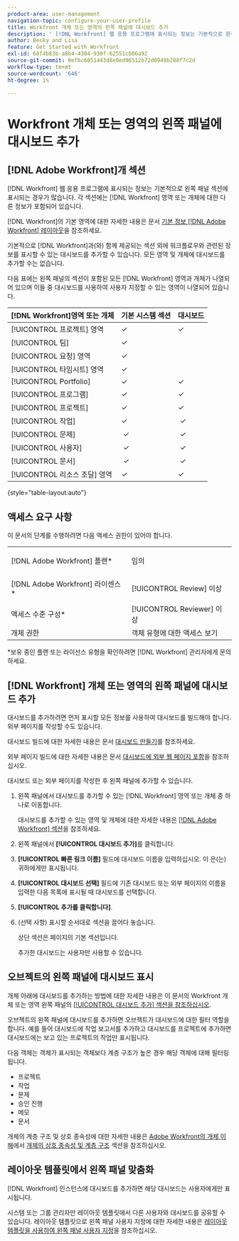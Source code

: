 ```yaml
---
product-area: user-management
navigation-topic: configure-your-user-profile
title: Workfront 개체 또는 영역의 왼쪽 패널에 대시보드 추가
description: ' [!DNL Workfront] 웹 응용 프로그램에 표시되는 정보는 기본적으로 왼쪽 패널의 섹션에 표시되는 경우가 많습니다. 각 섹션에는  [!DNL Workfront] 영역 또는 개체에 대한 다른 정보가 포함되어 있습니다.'
author: Becky and Lisa
feature: Get Started with Workfront
exl-id: 68f4b83b-a8b4-4304-930f-62551cb06a92
source-git-commit: 0efbc6051443d8e0ed96512b72d0949b288f7c2d
workflow-type: tm+mt
source-wordcount: '646'
ht-degree: 1%

---
```


# Workfront 개체 또는 영역의 왼쪽 패널에 대시보드 추가

## [!DNL Adobe Workfront]개 섹션

[!DNL Workfront] 웹 응용 프로그램에 표시되는 정보는 기본적으로 왼쪽 패널 섹션에 표시되는 경우가 많습니다. 각 섹션에는 [!DNL Workfront] 영역 또는 개체에 대한 다른 정보가 포함되어 있습니다.

[!DNL Workfront]의 기본 영역에 대한 자세한 내용은 문서 [기본 정보 [!DNL Adobe Workfront] 레이아웃](../../../administration-and-setup/customize-workfront/use-layout-templates/about-the-default-wf-layout.md)을 참조하세요.

기본적으로 [!DNL Workfront]과(와) 함께 제공되는 섹션 외에 워크플로우와 관련된 정보를 표시할 수 있는 대시보드를 추가할 수 있습니다. 모든 영역 및 개체에 대시보드를 추가할 수는 없습니다.

다음 표에는 왼쪽 패널의 섹션이 포함된 모든 [!DNL Workfront] 영역과 개체가 나열되어 있으며 이들 중 대시보드를 사용하여 사용자 지정할 수 있는 영역이 나열되어 있습니다.

| **[!DNL Workfront]영역 또는 개체** | **기본 시스템 섹션** | **대시보드** |
|---|---|---|
| [!UICONTROL 프로젝트] 영역 | ✓ | ✓ |
| [!UICONTROL 팀] | ✓ |   |
| [!UICONTROL 요청] 영역 | ✓ |   |
| [!UICONTROL 타임시트] 영역 | ✓ |   |
| [!UICONTROL Portfolio] | ✓ | ✓ |
| [!UICONTROL 프로그램] | ✓ | ✓ |
| [!UICONTROL 프로젝트] | ✓ | ✓ |
| [!UICONTROL 작업] | ✓ |  ✓ |
| [!UICONTROL 문제] |  ✓ |  ✓ |
| [!UICONTROL 사용자] |  ✓ |  ✓ |
| [!UICONTROL 문서] |  ✓ |  ✓ |
| [!UICONTROL 리소스 조달] 영역 | ✓ | ✓ |

{style="table-layout:auto"}

## 액세스 요구 사항

이 문서의 단계를 수행하려면 다음 액세스 권한이 있어야 합니다.

<table style="table-layout:auto"> 
 <col> 
 </col> 
 <col> 
 </col> 
 <tbody> 
  <tr> 
   <td role="rowheader">[!DNL Adobe Workfront] 플랜*</td> 
   <td> <p>임의</p> </td> 
  </tr> 
  <tr> 
   <td role="rowheader">[!DNL Adobe Workfront] 라이센스*</td> 
   <td> <p>[!UICONTROL Review] 이상</p> </td> 
  </tr> 
  <tr> 
   <td role="rowheader">액세스 수준 구성*</td> 
   <td>[!UICONTROL Reviewer] 이상</td> 
  </tr> 
  <tr> 
   <td role="rowheader">개체 권한</td> 
   <td>객체 유형에 대한 액세스 보기</td> 
  </tr> 
 </tbody> 
</table>

&#42;보유 중인 플랜 또는 라이선스 유형을 확인하려면 [!DNL Workfront] 관리자에게 문의하세요.

## [!DNL Workfront] 개체 또는 영역의 왼쪽 패널에 대시보드 추가

대시보드를 추가하려면 먼저 표시할 모든 정보를 사용하여 대시보드를 빌드해야 합니다. 외부 페이지를 작성할 수도 있습니다.

대시보드 빌드에 대한 자세한 내용은 문서 [대시보드 만들기](../../../reports-and-dashboards/dashboards/creating-and-managing-dashboards/create-dashboard.md)를 참조하세요.

외부 페이지 빌드에 대한 자세한 내용은 문서 [대시보드에 외부 웹 페이지 포함](../../../reports-and-dashboards/dashboards/creating-and-managing-dashboards/embed-external-web-page-dashboard.md)을 참조하십시오.

대시보드 또는 외부 페이지를 작성한 후 왼쪽 패널에 추가할 수 있습니다.

1. 왼쪽 패널에서 대시보드를 추가할 수 있는 [!DNL Workfront] 영역 또는 개체 중 하나로 이동합니다.

   대시보드를 추가할 수 있는 영역 및 개체에 대한 자세한 내용은 [[!DNL Adobe Workfront] 섹션](#adobe-workfront-sections)을 참조하세요.

1. 왼쪽 패널에서 **[!UICONTROL 대시보드 추가]**&#x200B;를 클릭합니다.
1. **[!UICONTROL 빠른 링크 이름]** 필드에 대시보드 이름을 입력하십시오. 이 은(는) 귀하에게만 표시됩니다.
1. **[!UICONTROL 대시보드 선택]** 필드에 기존 대시보드 또는 외부 페이지의 이름을 입력한 다음 목록에 표시될 때 대시보드를 선택합니다.
1. **[!UICONTROL 추가를 클릭합니다]**.
1. (선택 사항) 표시할 순서대로 섹션을 끌어다 놓습니다.

   상단 섹션은 페이지의 기본 섹션입니다.

   추가한 대시보드는 사용자만 사용할 수 있습니다.

## 오브젝트의 왼쪽 패널에 대시보드 표시

개체 아래에 대시보드를 추가하는 방법에 대한 자세한 내용은 이 문서의 Workfront 개체 또는 영역 왼쪽 패널의 [[!UICONTROL 대시보드 추가] 섹션을 참조하십시오](#add-a-dashboard-in-the-left-panel-of-a-workfront-object-or-area).

오브젝트의 왼쪽 패널에 대시보드를 추가하면 오브젝트가 대시보드에 대한 필터 역할을 합니다. 예를 들어 대시보드에 작업 보고서를 추가하고 대시보드를 프로젝트에 추가하면 대시보드에는 보고 있는 프로젝트의 작업만 표시됩니다.

다음 객체는 객체가 표시되는 객체보다 계층 구조가 높은 경우 해당 객체에 대해 필터링됩니다.

* 프로젝트
* 작업
* 문제
* 승인 진행
* 메모
* 문서

개체의 계층 구조 및 상호 종속성에 대한 자세한 내용은 [Adobe Workfront의 개체 이해](../../../workfront-basics/navigate-workfront/workfront-navigation/understand-objects.md#understanding-interdependency-and-hierarchy-of-objects)에서 [개체의 상호 종속성 및 계층 구조](../../../workfront-basics/navigate-workfront/workfront-navigation/understand-objects.md) 섹션을 참조하십시오.

## 레이아웃 템플릿에서 왼쪽 패널 맞춤화

[!DNL Workfront] 인스턴스에 대시보드를 추가하면 해당 대시보드는 사용자에게만 표시됩니다.

시스템 또는 그룹 관리자만 레이아웃 템플릿에서 다른 사용자와 대시보드를 공유할 수 있습니다. 레이아웃 템플릿으로 왼쪽 패널 사용자 지정에 대한 자세한 내용은 [레이아웃 템플릿을 사용하여 왼쪽 패널 사용자 지정](/help/quicksilver/administration-and-setup/customize-workfront/use-layout-templates/customize-left-panel.md)을 참조하십시오.
